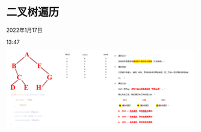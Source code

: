 # 二叉树遍历

2022年1月17日

13:47

![D  c  D  c  c  D  c  void recursion (BinaryNode \* node)  if (node NULL)  return;  recursion (node-\> IChi 1 d)  cout node-\>data endl ,  recursion (node-\>rChi 1 d)  DLR  (tR)BiBD  LDR  LRDe  DLR  LDR  LRD  — EJ\*Ü, ](media/90765ad142ae9c04739fde85d776f281.png)
